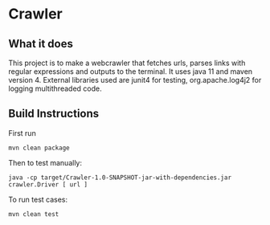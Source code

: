 # Crawler
## What it does
This project is to make a webcrawler that fetches urls, parses links with regular expressions and outputs to the terminal.  It uses java 11 and maven version 4.
External libraries used are junit4 for testing, org.apache.log4j2 for logging multithreaded code. 

## Build Instructions
First run
```
mvn clean package
```
Then to test manually:
```
java -cp target/Crawler-1.0-SNAPSHOT-jar-with-dependencies.jar crawler.Driver [ url ]
```
To run test cases:
```
mvn clean test
```